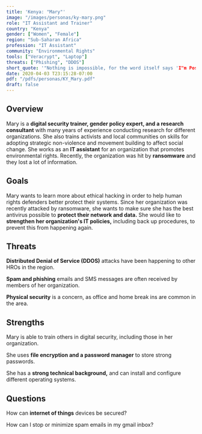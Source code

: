 ```yaml
---
title: 'Kenya: "Mary"'
image: "/images/personas/ky-mary.png"
role: "IT Assistant and Trainer"
country: "Kenya"
gender: ["Women", "Female"]
region: "Sub-Saharan Africa"
profession: "IT Assistant"
community: "Environmental Rights"
tools: ["Veracrypt", "Laptop"]
threats: ["Phishing", "DDOS"]
short_quote: '"Nothing is impossible, for the word itself says 'I"m Possible'"'
date: 2020-04-03 T23:15:28-07:00
pdf: "/pdfs/personas/KY_Mary.pdf"
draft: false
---
```


## Overview

Mary is a **digital security trainer, gender policy expert, and a research consultant** with many years of experience conducting research for different organizations. She also trains activists and local communities on skills for adopting strategic non-violence and movement building to affect social change. She works as an **IT assistant** for an organization that promotes environmental rights. Recently, the organization was hit by **ransomware** and they lost a lot of information.


## Goals

Mary wants to learn more about ethical hacking in order to help human rights defenders better protect their systems. Since her organization was recently attacked by ransomware, she wants to make sure she has the best antivirus possible to **protect their network and data.** She would like to **strengthen her organization's IT policies,** including back up procedures, to prevent this from happening again.


## Threats

**Distributed Denial of Service (DDOS)** attacks have been happening to other HROs in the region.

**Spam and phishing** emails and SMS messages are often received by members of her organization.

**Physical security** is a concern, as office and home break ins are common in the area.


## Strengths

Mary is able to train others in digital security, including those in her organization.

She uses **file encryption and a password manager** to store strong passwords.

She has a **strong technical background,** and can install and configure different operating systems.


## Questions

How can **internet of things** devices be secured?

How can I stop or minimize spam emails in my gmail inbox?

